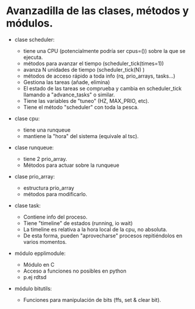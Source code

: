 # Avanzadilla de las clases, métodos y módulos. #

  * clase scheduler:
    * tiene una CPU (potencialmente podría ser cpus=()) sobre la que se ejecuta.
    * métodos para avanzar el tiempo (scheduler\_tick(times=1))
    * avanza N unidades de tiempo (scheduler\_tick(N) )
    * métodos de acceso rápido a toda info (rq, prio\_arrays, tasks...)
    * Gestiona las tareas (añade, elimina)
    * El estado de las tareas se comprueba y cambia en scheduler\_tick llamando a "advance\_tasks" o similar.
    * Tiene las variables de "tuneo" (HZ, MAX\_PRIO, etc).
    * Tiene el método "scheduler" con toda la pesca.

  * clase cpu:
    * tiene una runqueue
    * mantiene la "hora" del sistema (equivale al tsc).

  * clase runqueue:
    * tiene 2 prio\_array.
    * Métodos para actuar sobre la runqueue

  * clase prio\_array:
    * estructura prio\_array
    * métodos para modificarlo.

  * clase task:
    * Contiene info del proceso.
    * Tiene "timeline" de estados (running, io wait)
    * La timeline es relativa a la hora local de la cpu, no absoluta.
    * De esta forma, pueden "aprovecharse" procesos repitiéndolos en varios momentos.

  * módulo epplimodule:
    * Módulo en C
    * Acceso a funciones no posibles en python
    * p.ej rdtsd

  * módulo bitutils:
    * Funciones para manipulación de bits (ffs, set & clear bit).



